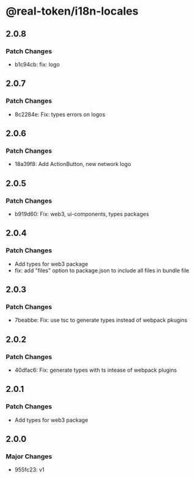 # @real-token/i18n-locales

## 2.0.8

### Patch Changes

- b1c94cb: fix: logo

## 2.0.7

### Patch Changes

- 8c2284e: Fix: types errors on logos

## 2.0.6

### Patch Changes

- 18a39f8: Add ActionButton, new network logo

## 2.0.5

### Patch Changes

- b919d60: Fix: web3, ui-components, types packages

## 2.0.4

### Patch Changes

- Add types for web3 package
- fix: add "files" option to package.json to include all files in bundle file

## 2.0.3

### Patch Changes

- 7beabbe: Fix: use tsc to generate types instead of webpack pkugins

## 2.0.2

### Patch Changes

- 40dfac6: Fix: generate types with ts intease of webpack plugins

## 2.0.1

### Patch Changes

- Add types for web3 package

## 2.0.0

### Major Changes

- 955fc23: v1
